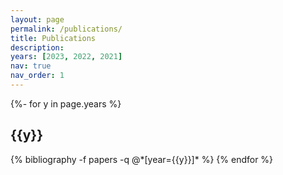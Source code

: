 ```yaml
---
layout: page
permalink: /publications/
title: Publications
description: 
years: [2023, 2022, 2021]
nav: true
nav_order: 1
---
```

<!-- _pages/publications.md -->
<div class="publications">

{%- for y in page.years %}
  <h2 class="year">{{y}}</h2>
  {% bibliography -f papers -q @*[year={{y}}]* %}
  <!-- <i class="fas fa-link"></i> -->
{% endfor %}

</div>
